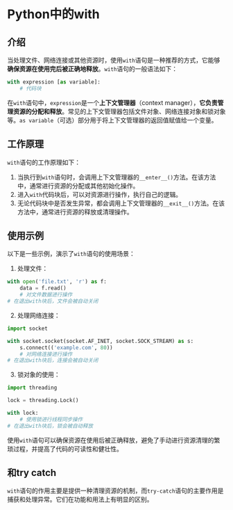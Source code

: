 # Python中的with

## 介绍

当处理文件、网络连接或其他资源时，使用`with`语句是一种推荐的方式，它能够**确保资源在使用完后被正确地释放**。`with`语句的一般语法如下：

```python
with expression [as variable]:
    # 代码块
```

在`with`语句中，`expression`是一个**上下文管理器**（context manager），**它负责管理资源的分配和释放**。常见的上下文管理器包括文件对象、网络连接对象和锁对象等。`as variable`（可选）部分用于将上下文管理器的返回值赋值给一个变量。

## 工作原理

`with`语句的工作原理如下：

1. 当执行到`with`语句时，会调用上下文管理器的`__enter__()`方法。在该方法中，通常进行资源的分配或其他初始化操作。
2. 进入`with`代码块后，可以对资源进行操作，执行自己的逻辑。
3. 无论代码块中是否发生异常，都会调用上下文管理器的`__exit__()`方法。在该方法中，通常进行资源的释放或清理操作。

## 使用示例

以下是一些示例，演示了`with`语句的使用场景：

1. 处理文件：

```python
with open('file.txt', 'r') as f:
    data = f.read()
    # 对文件数据进行操作
# 在退出with块后，文件会被自动关闭
```

2. 处理网络连接：

```python
import socket

with socket.socket(socket.AF_INET, socket.SOCK_STREAM) as s:
    s.connect(('example.com', 80))
    # 对网络连接进行操作
# 在退出with块后，连接会被自动关闭
```

3. 锁对象的使用：

```python
import threading

lock = threading.Lock()

with lock:
    # 使用锁进行线程同步操作
# 在退出with块后，锁会被自动释放
```

使用`with`语句可以确保资源在使用后被正确释放，避免了手动进行资源清理的繁琐过程，并提高了代码的可读性和健壮性。

## 和try catch

`with`语句的作用主要是提供一种清理资源的机制，而`try-catch`语句的主要作用是捕获和处理异常。它们在功能和用法上有明显的区别。















